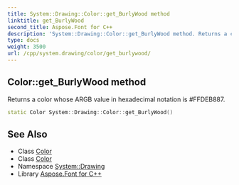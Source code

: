 ```yaml
---
title: System::Drawing::Color::get_BurlyWood method
linktitle: get_BurlyWood
second_title: Aspose.Font for C++
description: 'System::Drawing::Color::get_BurlyWood method. Returns a color whose ARGB value in hexadecimal notation is #FFDEB887 in C++.'
type: docs
weight: 3500
url: /cpp/system.drawing/color/get_burlywood/
---
```

## Color::get_BurlyWood method


Returns a color whose ARGB value in hexadecimal notation is #FFDEB887.

```cpp
static Color System::Drawing::Color::get_BurlyWood()
```

## See Also

* Class [Color](../)
* Class [Color](../)
* Namespace [System::Drawing](../../)
* Library [Aspose.Font for C++](../../../)
